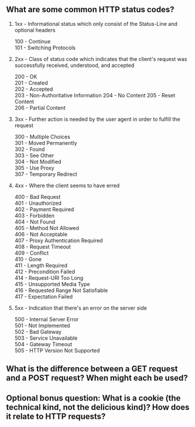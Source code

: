 ## What are some common HTTP status codes?

1. 1xx - Informational status which only consist of the Status-Line and optional headers

    100 - Continue  
    101 - Switching Protocols  

2. 2xx - Class of status code which indicates that the client's request was successfully received, understood, and accepted

   200 - OK  
   201 - Created   
   202 - Accepted   
   203 - Non-Authoritative Information
   204 - No Content
   205 - Reset Content   
   206 - Partial Content  

3. 3xx - Further action is needed by the user agent in order to fulfill the request

   300 - Multiple Choices  
   301 - Moved Permanently  
   302 - Found  
   303 - See Other  
   304 - Not Modified  
   305 - Use Proxy  
   307 - Temporary Redirect

4. 4xx - Where the client seems to have erred

   400 - Bad Request  
   401 - Unauthorized  
   402 - Payment Required  
   403 - Forbidden  
   404 - Not Found  
   405 - Method Not Allowed  
   406 - Not Acceptable  
   407 - Proxy Authentication Required  
   408 - Request Timeout  
   409 - Conflict  
   410 - Gone  
   411 - Length Required  
   412 - Precondition Failed  
   414 - Request-URI Too Long  
   415 - Unsupported Media Type  
   416 - Requested Range Not Satisfiable  
   417 - Expectation Failed  

5. 5xx - Indication that there's an error on the server side

   500 - Internal Server Error  
   501 - Not Implemented  
   502 - Bad Gateway  
   503 - Service Unavailable  
   504 - Gateway Timeout  
   505 - HTTP Version Not Supported  

## What is the difference between a GET request and a POST request? When might each be used?

## Optional bonus question: What is a cookie (the technical kind, not the delicious kind)? How does it relate to HTTP requests?
